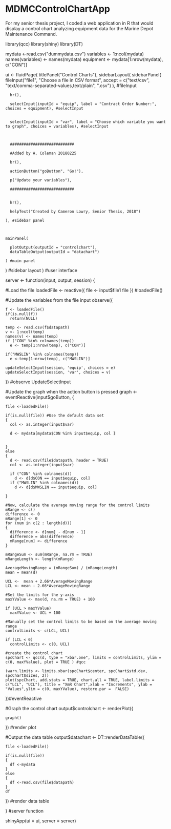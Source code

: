 # MDMCControlChartApp
For my senior thesis project, I coded a web application in R that would display a control chart analyzing equipment data for the Marine Depot Maintenance Command.


library(qcc)
library(shiny)
library(DT)

mydata <-read.csv("dummydata.csv")
variables <- 1:ncol(mydata)
names(variables) <- names(mydata)
equipment <- mydata[1:nrow(mydata), c("CON")]

ui <- fluidPage(
  titlePanel("Control Charts"),
  sidebarLayout(
    sidebarPanel(
      fileInput("file1", "Choose a file in CSV format", accept = c("text/csv", "text/comma-separated-values,text/plain",
                                                                   ".csv")
      ), #fileInput
      
      hr(),
      
      selectInput(inputId = "equip", label = "Contract Order Number:", choices = equipment), #selectInput
      
      
      selectInput(inputId = "var", label = "Choose which variable you want to graph", choices = variables), #selectInput
      
      
      
      ############################
      
      #Added by A. Coleman 20180225
      
      br(),
      
      actionButton("goButton", "Go!"),
      
      p("Update your variables"),
      
      ############################
      
      
      hr(),
      
      helpText("Created by Cameron Lowry, Senior Thesis, 2018")
      
    ), #sidebar panel
    
    
    
    mainPanel(
      
      plotOutput(outputId = "controlchart"),
      dataTableOutput(outputId = "datachart")
      
    ) #main panel
  ) #sidebar layout
) #user interface




server <- function(input, output, session) {
  
  
  #Load the file
  loadedFile <- reactive({
    file <- input$file1
    file
  }) #loadedFile()
  
  #Update the variables from the file input
  observe({
    
    f <- loadedFile()
    if(is.null(f))
      return(NULL)
    
    temp <- read.csv(f$datapath)
    v <- 1:ncol(temp)
    names(v) <- names(temp)
    if ("CON" %in% colnames(temp))
      e <- temp[1:nrow(temp), c("CON")]
    
    if("MWSLIN" %in% colnames(temp))
      e <-temp[1:nrow(temp), c("MWSLIN")]
    
    updateSelectInput(session, 'equip', choices = e)
    updateSelectInput(session, 'var', choices = v)
    
  }) #observe UpdateSelectInput
  
  #Update the graph when the action button is pressed
  graph <- eventReactive(input$goButton, {
    
    file <-loadedFile()
    
    if(is.null(file)) #Use the default data set
    {
      col <- as.integer(input$var)
      
      d <- mydata[mydata$CON %in% input$equip, col ]
      
      
    }
    else
    {
      d <- read.csv(file$datapath, header = TRUE)
      col <- as.integer(input$var)
      
      if ("CON" %in% colnames(d))
        d <- d[d$CON == input$equip, col]
      if ("MWSLIN" %in% colnames(d))
        d <- d[d$MWSLIN == input$equip, col]
      
    }
    
    #Now, calculate the average moving range for the control limits
    mRange <- c()
    difference <- 0
    mRange[1] <- 0
    for (num in c(2 : length(d)))
    {
      difference <- d[num] - d[num - 1]
      difference = abs(difference)
      mRange[num] <- difference
    }
    
    mRangeSum <- sum(mRange, na.rm = TRUE)
    mRangeLength <- length(mRange)
    
    AverageMovingRange = (mRangeSum) / (mRangeLength)
    mean = mean(d)
    
    UCL <-  mean + 2.66*AverageMovingRange
    LCL <- mean - 2.66*AverageMovingRange
    
    #Set the limits for the y-axis
    maxYValue <- max(d, na.rm = TRUE) + 100
    
    if (UCL > maxYValue)
      maxYValue <- UCL + 100
    
    #Manually set the control limits to be based on the average moving range
    controlLimits <- c(LCL, UCL)
    
    if (LCL < 0)
      controlLimits <- c(0, UCL)
    
    #create the control chart
    spcChart <- qcc(d, type = "xbar.one", limits = controlLimits, ylim = c(0, maxYValue), plot = TRUE ) #qcc
    
    (warn.limits <- limits.xbar(spcChart$center, spcChart$std.dev, spcChart$sizes, 2))
    plot(spcChart, add.stats = TRUE, chart.all = TRUE, label.limits = c("LCL", "UCL"), title = "XmR Chart",xlab = "Increments", ylab = "Values",ylim = c(0, maxYValue), restore.par =  FALSE)
    
    
  })#eventReactive
  
  #Graph the control chart
  output$controlchart <- renderPlot({
    
    graph()
    
  }) #render plot
  
  
  
  #Output the data table
  output$datachart <- DT::renderDataTable({
    
    file <-loadedFile()
    
    if(is.null(file))
    {
      df <-mydata
    }
    else
    {
      df <-read.csv(file$datapath)
    }
    df
  }) #render data table
  
  
} #server function

shinyApp(ui = ui, server = server)
